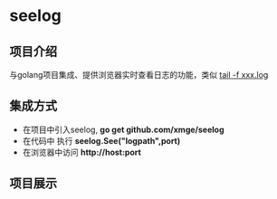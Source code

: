 # seelog
## 项目介绍
与golang项目集成、提供浏览器实时查看日志的功能，类似 [tail -f xxx.log](https://www.cnblogs.com/fps2tao/p/7698224.html)
## 集成方式
* 在项目中引入seelog, **go get github.com/xmge/seelog**
* 在代码中 执行 **seelog.See("logpath",port)**
* 在浏览器中访问 **http://host:port**
## 项目展示


